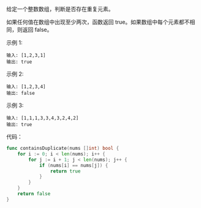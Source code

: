 给定一个整数数组，判断是否存在重复元素。

如果任何值在数组中出现至少两次，函数返回 true。如果数组中每个元素都不相同，则返回 false。

示例 1:

```
输入: [1,2,3,1]
输出: true
```

示例 2:

```
输入: [1,2,3,4]
输出: false
```

示例 3:

```
输入: [1,1,1,3,3,4,3,2,4,2]
输出: true
```

代码：

```go
func containsDuplicate(nums []int) bool {
    for i := 0; i < len(nums); i++ {
        for j := i + 1; j < len(nums); j++ {
            if (nums[i] == nums[j]) {
                return true
            }
        }
    }
    return false
}
```
